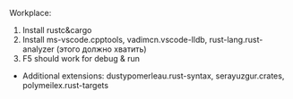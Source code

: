 Workplace:

1) Install rustc&cargo
2) Install ms-vscode.cpptools, vadimcn.vscode-lldb, rust-lang.rust-analyzer (этого должно хватить)
3) F5 should work for debug & run

* Additional extensions: dustypomerleau.rust-syntax, serayuzgur.crates, 
polymeilex.rust-targets

